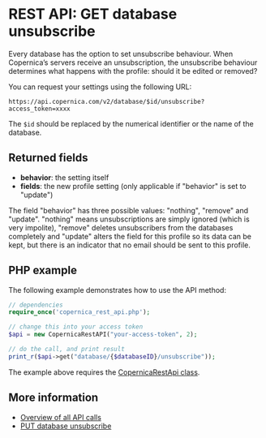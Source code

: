 # REST API: GET database unsubscribe

Every database has the option to set unsubscribe behaviour. When 
Copernica’s servers receive an unsubscription, the unsubscribe behaviour 
determines what happens with the profile: should it be edited or removed?

You can request your settings using the following URL:

`https://api.copernica.com/v2/database/$id/unsubscribe?access_token=xxxx`

The `$id` should be replaced by the numerical identifier or the name of 
the database.

## Returned fields

- **behavior**: the setting itself
- **fields**: the new profile setting (only applicable if "behavior" 
is set to "update")

The field "behavior" has three possible values: "nothing", "remove" and 
"update". "nothing"  means unsubscriptions are simply ignored 
(which is very impolite), "remove" deletes unsubscribers from the 
databases completely and "update" alters the field for this profile so 
its data can be kept, but there is an indicator that no email should be 
sent to this profile.

## PHP example

The following example demonstrates how to use the API method:

```php
// dependencies
require_once('copernica_rest_api.php');

// change this into your access token
$api = new CopernicaRestAPI("your-access-token", 2);

// do the call, and print result
print_r($api->get("database/{$databaseID}/unsubscribe"));
```

The example above requires the [CopernicaRestApi class](rest-php).

## More information

- [Overview of all API calls](rest-api)
- [PUT database unsubscribe](rest-put-database-unsubscribe)
